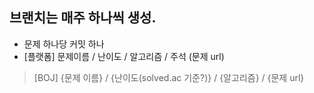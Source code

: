 ## 브랜치는 매주 하나씩 생성.

- 문제 하나당 커밋 하나
- [플랫폼] 문제이름 / 난이도 / 알고리즘 / 주석 (문제 url)

> [BOJ] {문제 이름} / {난이도(solved.ac 기준?)} / {알고리즘} / {문제 url}
